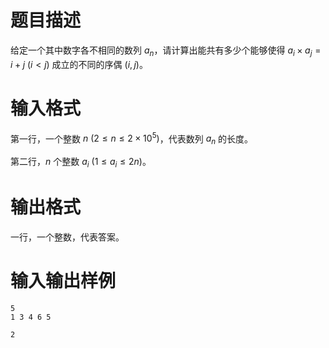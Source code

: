 # 题目描述

给定一个其中数字各不相同的数列 ${a_n}$，请计算出能共有多少个能够使得 $a_i \times a_j = i+j~(i<j)$ 成立的不同的序偶 $(i,j)$。

# 输入格式

第一行，一个整数 $n~(2 \leq n \leq 2 \times {10}^5)$，代表数列 ${a_n}$ 的长度。

第二行，$n$ 个整数 $a_i~(1 \leq a_i \leq 2n)$。

# 输出格式

一行，一个整数，代表答案。

# 输入输出样例

```input1
5
1 3 4 6 5
```

```output1
2
```
